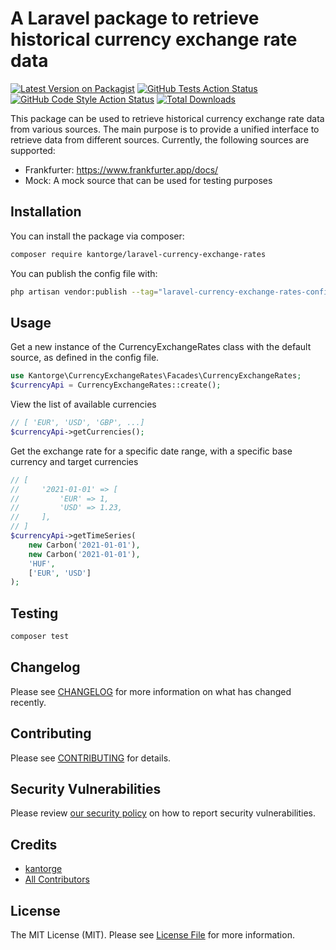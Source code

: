 # A Laravel package to retrieve historical currency exchange rate data

[![Latest Version on Packagist](https://img.shields.io/packagist/v/kantorge/laravel-currency-exchange-rates.svg?style=flat-square)](https://packagist.org/packages/kantorge/laravel-currency-exchange-rates)
[![GitHub Tests Action Status](https://img.shields.io/github/actions/workflow/status/kantorge/laravel-currency-exchange-rates/run-tests.yml?branch=main&label=tests&style=flat-square)](https://github.com/kantorge/laravel-currency-exchange-rates/actions?query=workflow%3Arun-tests+branch%3Amain)
[![GitHub Code Style Action Status](https://img.shields.io/github/actions/workflow/status/kantorge/laravel-currency-exchange-rates/fix-php-code-style-issues.yml?branch=main&label=code%20style&style=flat-square)](https://github.com/kantorge/laravel-currency-exchange-rates/actions?query=workflow%3A"Fix+PHP+code+style+issues"+branch%3Amain)
[![Total Downloads](https://img.shields.io/packagist/dt/kantorge/laravel-currency-exchange-rates.svg?style=flat-square)](https://packagist.org/packages/kantorge/laravel-currency-exchange-rates)

This package can be used to retrieve historical currency exchange rate data from various sources. The main purpose is to provide a unified interface to retrieve data from different sources. Currently, the following sources are supported:

* Frankfurter: <https://www.frankfurter.app/docs/>
* Mock: A mock source that can be used for testing purposes

## Installation

You can install the package via composer:

```bash
composer require kantorge/laravel-currency-exchange-rates
```

You can publish the config file with:

```bash
php artisan vendor:publish --tag="laravel-currency-exchange-rates-config"
```

## Usage

Get a new instance of the CurrencyExchangeRates class with the default source, as defined in the config file.
```php
use Kantorge\CurrencyExchangeRates\Facades\CurrencyExchangeRates;
$currencyApi = CurrencyExchangeRates::create();
```

View the list of available currencies
```php
// [ 'EUR', 'USD', 'GBP', ...]
$currencyApi->getCurrencies();
```

Get the exchange rate for a specific date range, with a specific base currency and target currencies
```php
// [
//     '2021-01-01' => [
//         'EUR' => 1,
//         'USD' => 1.23,
//     ],
// ]
$currencyApi->getTimeSeries(
    new Carbon('2021-01-01'),
    new Carbon('2021-01-01'),
    'HUF',
    ['EUR', 'USD']
);
```

## Testing

```bash
composer test
```

## Changelog

Please see [CHANGELOG](CHANGELOG.md) for more information on what has changed recently.

## Contributing

Please see [CONTRIBUTING](CONTRIBUTING.md) for details.

## Security Vulnerabilities

Please review [our security policy](../../security/policy) on how to report security vulnerabilities.

## Credits

* [kantorge](https://github.com/kantorge)
* [All Contributors](../../contributors)

## License

The MIT License (MIT). Please see [License File](LICENSE.md) for more information.
